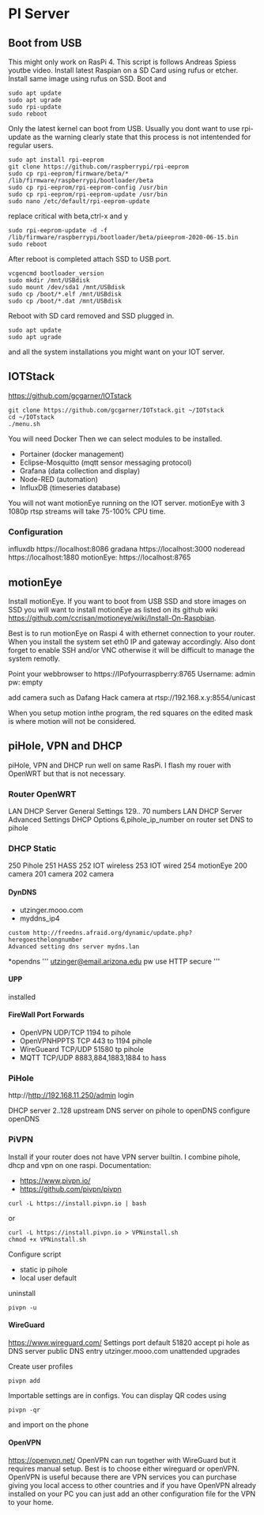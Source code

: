 # PI Server

## Boot from USB
This might only work on RasPi 4. This script is follows Andreas Spiess youtbe video.
Install latest Raspian on a SD Card using rufus or etcher.
Install same image using rufus on SSD.
Boot and
```
sudo apt update
sudo apt ugrade
sudo rpi-update
sudo reboot
```
Only the latest kernel can boot from USB. Usually you dont want to use rpi-update as the warning clearly state that this process is not intentended for regular users.
```
sudo apt install rpi-eeprom
git clone https://github.com/raspberrypi/rpi-eeprom
sudo cp rpi-eeprom/firmware/beta/* /lib/firmware/raspberrypi/bootloader/beta
sudo cp rpi-eeprom/rpi-eeprom-config /usr/bin
sudo cp rpi-eeprom/rpi-eeprom-update /usr/bin
sudo nano /etc/default/rpi-eeprom-update
```
replace critical with beta,ctrl-x and y
```
sudo rpi-eeprom-update -d -f /lib/firmware/raspberrypi/bootloader/beta/pieeprom-2020-06-15.bin
sudo reboot
```

After reboot is completed attach SSD to USB port.
```
vcgencmd bootloader_version
sudo mkdir /mnt/USBdisk
sudo mount /dev/sda1 /mnt/USBdisk
sudo cp /boot/*.elf /mnt/USBdisk
sudo cp /boot/*.dat /mnt/USBdisk
```

Reboot with SD card removed and SSD plugged in.
```
sudo apt update
sudo apt ugrade
```
and all the system installations you might want on your IOT server.

## IOTStack
https://github.com/gcgarner/IOTstack

```
git clone https://github.com/gcgarner/IOTstack.git ~/IOTstack
cd ~/IOTstack
./menu.sh
```
You will need Docker
Then we can select modules to be installed. 

* Portainer (docker management)
* Eclipse-Mosquitto (mqtt sensor messaging protocol)
* Grafana (data collection and display)
* Node-RED (automation)
* InfluxDB (timeseries database)

You will not want motionEye running on the IOT server.
motionEye with 3 1080p rtsp streams will take 75-100% CPU time.

### Configuration

influxdb https://localhost:8086
gradana https://localhost:3000
noderead https://localhost:1880
motionEye: https://localhost:8765

## motionEye
Install motionEye. If you want to boot from USB SSD and store images on SSD you will want to install motionEye as listed on its github wiki https://github.com/ccrisan/motioneye/wiki/Install-On-Raspbian. 

Best is to run motionEye on Raspi 4 with ethernet connection to your router. When you install the system set eth0 IP and gateway accordingly. Also dont forget to enable SSH and/or VNC otherwise it will be difficult to manage the system remotly.

Point your webbrowser to https://IPofyourraspberry:8765
Username: admin pw: empty

add camera such as Dafang Hack camera at rtsp://192.168.x.y:8554/unicast

When you setup motion inthe program, the red squares on the edited mask is where motion will not be considered.

## piHole, VPN and DHCP
piHole, VPN and DHCP run well on same RasPi.
I flash my rouer with OpenWRT but that is not necessary.

### Router OpenWRT
LAN DHCP Server General Settings 129.. 70 numbers
LAN DHCP Server Advanced Settings DHCP Options 6,pihole_ip_number
on router set DNS to pihole

### DHCP Static
250 Pihole
251 HASS
252 IOT wireless
253 IOT wired
254 motionEye
200 camera
201 camera
202 camera

#### DynDNS
* utzinger.mooo.com
* myddns_ip4 
```
custom http://freedns.afraid.org/dynamic/update.php?heregoesthelongnumber
Advanced setting dns server mydns.lan
```
*opendns 
'''
utzinger@email.arizona.edu pw 
use HTTP secure
'''

#### UPP
installed

#### FireWall Port Forwards
  * OpenVPN UDP/TCP 1194 to pihole
  * OpenVPNHPPTS TCP 443 to 1194 pihole
  * WireGueard TCP/UDP 51580 tp pihole
  * MQTT TCP/UDP 8883,884,1883,1884 to hass

### PiHole
http://http://192.168.11.250/admin
login

DHCP server 2..128
upstream DNS server on pihole to openDNS
configure openDNS

### PiVPN
Install if your router does not have VPN server builtin. I combine pihole, dhcp and vpn on one raspi.
Documentation: 
* https://www.pivpn.io/
* https://github.com/pivpn/pivpn

```
curl -L https://install.pivpn.io | bash
```
or
```
curl -L https://install.pivpn.io > VPNinstall.sh
chmod +x VPNinstall.sh
```

Configure script
* static ip pihole
* local user default

uninstall
```
pivpn -u
```
#### WireGuard
https://www.wireguard.com/
Settings
port default 51820
accept pi hole as DNS server
public DNS entry utzinger.mooo.com
unattended upgrades

Create user profiles
```
pivpn add
```

Importable settings are in configs. You can display QR codes using 
```
pivpn -qr
```
and import on the phone

#### OpenVPN
https://openvpn.net/
OpenVPN can run together with WireGuard but it requires manual setup. Best is to choose either wireguard or openVPN. OpenVPN is useful because there are VPN services you can purchase giving you local access to other countries and if you have OpenVPN already installed on your PC you can just add an other configuration file for the VPN to your home.

